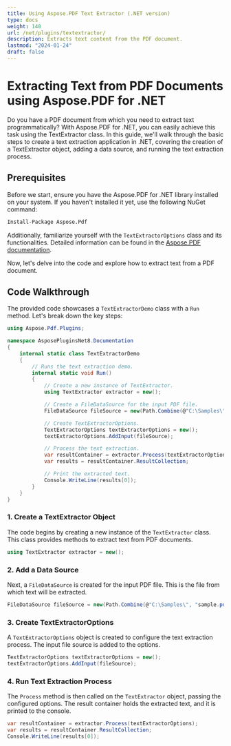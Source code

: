 ```yaml
---
title: Using Aspose.PDF Text Extractor (.NET version)
type: docs
weight: 140
url: /net/plugins/textextractor/
description: Extracts text content from the PDF document.
lastmod: "2024-01-24"
draft: false
---
```


# Extracting Text from PDF Documents using Aspose.PDF for .NET

Do you have a PDF document from which you need to extract text programmatically? With Aspose.PDF for .NET, you can easily achieve this task using the TextExtractor class. In this guide, we'll walk through the basic steps to create a text extraction application in .NET, covering the creation of a TextExtractor object, adding a data source, and running the text extraction process.

## Prerequisites

Before we start, ensure you have the Aspose.PDF for .NET library installed on your system. If you haven't installed it yet, use the following NuGet command:

```bash
Install-Package Aspose.Pdf
```

Additionally, familiarize yourself with the `TextExtractorOptions` class and its functionalities. Detailed information can be found in the [Aspose.PDF documentation](https://reference.aspose.com/pdf/net/aspose.pdf/TextExtractorOptions/).

Now, let's delve into the code and explore how to extract text from a PDF document.

## Code Walkthrough

The provided code showcases a `TextExtractorDemo` class with a `Run` method. Let's break down the key steps:

```cs
using Aspose.Pdf.Plugins;

namespace AsposePluginsNet8.Documentation
{
    internal static class TextExtractorDemo
    {
        // Runs the text extraction demo.
        internal static void Run()
        {
            // Create a new instance of TextExtractor.
            using TextExtractor extractor = new();

            // Create a FileDataSource for the input PDF file.
            FileDataSource fileSource = new(Path.Combine(@"C:\Samples\", "sample.pdf"));

            // Create TextExtractorOptions.
            TextExtractorOptions textExtractorOptions = new();
            textExtractorOptions.AddInput(fileSource);

            // Process the text extraction.
            var resultContainer = extractor.Process(textExtractorOptions);
            var results = resultContainer.ResultCollection;

            // Print the extracted text.
            Console.WriteLine(results[0]);
        }
    }
}
```

### 1. Create a TextExtractor Object

The code begins by creating a new instance of the `TextExtractor` class. This class provides methods to extract text from PDF documents.

```csharp
using TextExtractor extractor = new();
```

### 2. Add a Data Source

Next, a `FileDataSource` is created for the input PDF file. This is the file from which text will be extracted.

```csharp
FileDataSource fileSource = new(Path.Combine(@"C:\Samples\", "sample.pdf"));
```

### 3. Create TextExtractorOptions

A `TextExtractorOptions` object is created to configure the text extraction process. The input file source is added to the options.

```csharp
TextExtractorOptions textExtractorOptions = new();
textExtractorOptions.AddInput(fileSource);
```

### 4. Run Text Extraction Process

The `Process` method is then called on the `TextExtractor` object, passing the configured options. The result container holds the extracted text, and it is printed to the console.

```csharp
var resultContainer = extractor.Process(textExtractorOptions);
var results = resultContainer.ResultCollection;
Console.WriteLine(results[0]);
```

